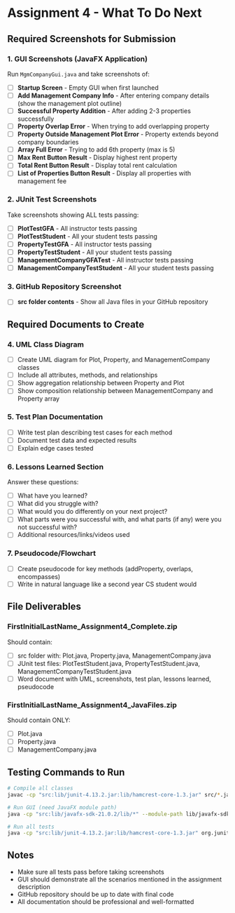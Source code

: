 # Assignment 4 - What To Do Next

## Required Screenshots for Submission

### 1. GUI Screenshots (JavaFX Application)
Run `MgmCompanyGui.java` and take screenshots of:

- [ ] **Startup Screen** - Empty GUI when first launched
- [ ] **Add Management Company Info** - After entering company details (show the management plot outline)
- [ ] **Successful Property Addition** - After adding 2-3 properties successfully
- [ ] **Property Overlap Error** - When trying to add overlapping property 
- [ ] **Property Outside Management Plot Error** - Property extends beyond company boundaries
- [ ] **Array Full Error** - Trying to add 6th property (max is 5)
- [ ] **Max Rent Button Result** - Display highest rent property
- [ ] **Total Rent Button Result** - Display total rent calculation
- [ ] **List of Properties Button Result** - Display all properties with management fee

### 2. JUnit Test Screenshots
Take screenshots showing ALL tests passing:

- [ ] **PlotTestGFA** - All instructor tests passing
- [ ] **PlotTestStudent** - All your student tests passing  
- [ ] **PropertyTestGFA** - All instructor tests passing
- [ ] **PropertyTestStudent** - All your student tests passing
- [ ] **ManagementCompanyGFATest** - All instructor tests passing
- [ ] **ManagementCompanyTestStudent** - All your student tests passing

### 3. GitHub Repository Screenshot
- [ ] **src folder contents** - Show all Java files in your GitHub repository

## Required Documents to Create

### 4. UML Class Diagram
- [ ] Create UML diagram for Plot, Property, and ManagementCompany classes
- [ ] Include all attributes, methods, and relationships
- [ ] Show aggregation relationship between Property and Plot
- [ ] Show composition relationship between ManagementCompany and Property array

### 5. Test Plan Documentation
- [ ] Write test plan describing test cases for each method
- [ ] Document test data and expected results
- [ ] Explain edge cases tested

### 6. Lessons Learned Section
Answer these questions:
- [ ] What have you learned?
- [ ] What did you struggle with?
- [ ] What would you do differently on your next project?
- [ ] What parts were you successful with, and what parts (if any) were you not successful with?
- [ ] Additional resources/links/videos used

### 7. Pseudocode/Flowchart
- [ ] Create pseudocode for key methods (addProperty, overlaps, encompasses)
- [ ] Write in natural language like a second year CS student would

## File Deliverables

### FirstInitialLastName_Assignment4_Complete.zip
Should contain:
- [ ] src folder with: Plot.java, Property.java, ManagementCompany.java
- [ ] JUnit test files: PlotTestStudent.java, PropertyTestStudent.java, ManagementCompanyTestStudent.java  
- [ ] Word document with UML, screenshots, test plan, lessons learned, pseudocode

### FirstInitialLastName_Assignment4_JavaFiles.zip  
Should contain ONLY:
- [ ] Plot.java
- [ ] Property.java  
- [ ] ManagementCompany.java

## Testing Commands to Run

```bash
# Compile all classes
javac -cp "src:lib/junit-4.13.2.jar:lib/hamcrest-core-1.3.jar" src/*.java

# Run GUI (need JavaFX module path)
java -cp "src:lib/javafx-sdk-21.0.2/lib/*" --module-path lib/javafx-sdk-21.0.2/lib --add-modules javafx.controls,javafx.fxml MgmCompanyGui

# Run all tests
java -cp "src:lib/junit-4.13.2.jar:lib/hamcrest-core-1.3.jar" org.junit.runner.JUnitCore PlotTestGFA PropertyTestGFA ManagementCompanyGFATest PlotTestStudent PropertyTestStudent ManagementCompanyTestStudent
```

## Notes
- Make sure all tests pass before taking screenshots
- GUI should demonstrate all the scenarios mentioned in the assignment description
- GitHub repository should be up to date with final code
- All documentation should be professional and well-formatted